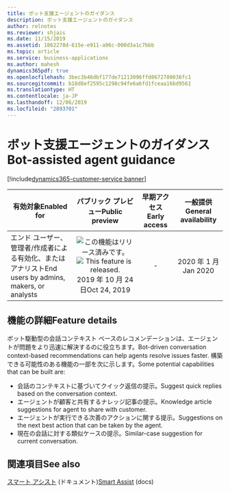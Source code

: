 ```yaml
---
title: ボット支援エージェントのガイダンス
description: ボット支援エージェントのガイダンス
author: relnotes
ms.reviewer: shjais
ms.date: 11/15/2019
ms.assetid: 1862278d-615e-e911-a96c-000d3a1c7bbb
ms.topic: article
ms.service: business-applications
ms.author: mahesh
dynamics365pdf: true
ms.openlocfilehash: 3bec3b46dbf177de71213096ffd8672780036fc1
ms.sourcegitcommit: b18d8ef2595c1298c94fe6a6fd1fceaa16bd9561
ms.translationtype: HT
ms.contentlocale: ja-JP
ms.lasthandoff: 12/06/2019
ms.locfileid: "2893701"
---
```

# <a name="bot-assisted-agent-guidance"></a><span data-ttu-id="0db46-103">ボット支援エージェントのガイダンス</span><span class="sxs-lookup"><span data-stu-id="0db46-103">Bot-assisted agent guidance</span></span>
[!include[dynamics365-customer-service banner](../includes/dynamics365-customer-service.md)]

| <span data-ttu-id="0db46-104">有効対象</span><span class="sxs-lookup"><span data-stu-id="0db46-104">Enabled for</span></span>    |  <span data-ttu-id="0db46-105">パブリック プレビュー</span><span class="sxs-lookup"><span data-stu-id="0db46-105">Public preview</span></span> | <span data-ttu-id="0db46-106">早期アクセス</span><span class="sxs-lookup"><span data-stu-id="0db46-106">Early access</span></span> | <span data-ttu-id="0db46-107">一般提供</span><span class="sxs-lookup"><span data-stu-id="0db46-107">General availability</span></span> | 
| ---------- | :----------: |:----------: |:----------: |
|<span data-ttu-id="0db46-108">エンド ユーザー、管理者/作成者による有効化、またはアナリスト</span><span class="sxs-lookup"><span data-stu-id="0db46-108">End users by admins, makers, or analysts</span></span>|<span data-ttu-id="0db46-109">![この機能はリリース済みです。](/dynamics365-release-plan/media/green-checkmark.png "この機能はリリース済みです。")</span><span class="sxs-lookup"><span data-stu-id="0db46-109">![This feature is released.](/dynamics365-release-plan/media/green-checkmark.png "This feature is released.")</span></span> <span data-ttu-id="0db46-110">2019 年 10 月 24 日</span><span class="sxs-lookup"><span data-stu-id="0db46-110">Oct 24, 2019</span></span>|-| <span data-ttu-id="0db46-111">2020 年 1 月</span><span class="sxs-lookup"><span data-stu-id="0db46-111">Jan 2020</span></span>|






## <a name="feature-details"></a><span data-ttu-id="0db46-112">機能の詳細</span><span class="sxs-lookup"><span data-stu-id="0db46-112">Feature details</span></span>
<!--feature detail start -->
<span data-ttu-id="0db46-113">ボット駆動型の会話コンテキスト ベースのレコメンデーションは、エージェントが問題をより迅速に解決するのに役立ちます。</span><span class="sxs-lookup"><span data-stu-id="0db46-113">Bot-driven conversation context-based recommendations can help agents resolve issues faster.</span></span> <span data-ttu-id="0db46-114">構築できる可能性のある機能の一部を次に示します。</span><span class="sxs-lookup"><span data-stu-id="0db46-114">Some potential capabilities that can be built are:</span></span>

- <span data-ttu-id="0db46-115">会話のコンテキストに基づいてクイック返信の提示。</span><span class="sxs-lookup"><span data-stu-id="0db46-115">Suggest quick replies based on the conversation context.</span></span>
- <span data-ttu-id="0db46-116">エージェントが顧客と共有するナレッジ記事の提示。</span><span class="sxs-lookup"><span data-stu-id="0db46-116">Knowledge article suggestions for agent to share with customer.</span></span>
- <span data-ttu-id="0db46-117">エージェントが実行できる次善のアクションに関する提示。</span><span class="sxs-lookup"><span data-stu-id="0db46-117">Suggestions on the next best action that can be taken by the agent.</span></span>
- <span data-ttu-id="0db46-118">現在の会話に対する類似ケースの提示。</span><span class="sxs-lookup"><span data-stu-id="0db46-118">Similar-case suggestion for current conversation.</span></span>
<!--feature detail end -->










## <a name="see-also"></a><span data-ttu-id="0db46-119">関連項目</span><span class="sxs-lookup"><span data-stu-id="0db46-119">See also</span></span>

<span data-ttu-id="0db46-120">[スマート アシスト](https://docs.microsoft.com/dynamics365/omnichannel/administrator/smart-assist) (ドキュメント)</span><span class="sxs-lookup"><span data-stu-id="0db46-120">[Smart Assist](https://docs.microsoft.com/dynamics365/omnichannel/administrator/smart-assist) (docs)</span></span>
